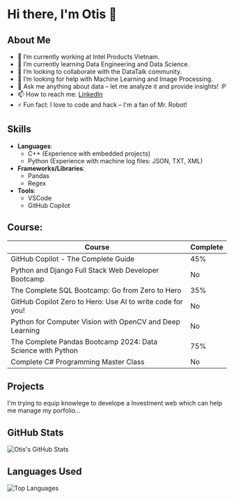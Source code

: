 # Hi there, I'm Otis 👋

## About Me
- 🔭 I’m currently working at Intel Products Vietnam.
- 🌱 I’m currently learning Data Engineering and Data Science.
- 👯 I’m looking to collaborate with the DataTalk community.
- 🤔 I’m looking for help with Machine Learning and Image Processing.
- 💬 Ask me anything about data – let me analyze it and provide insights! :P
- 📫 How to reach me: [LinkedIn](https://www.linkedin.com/in/ng%E1%BB%8Dc-ph%C3%BA-ho%C3%A0ng-tr%E1%BA%A7n-07/)
- ⚡ Fun fact: I love to code and hack – I'm a fan of Mr. Robot!

## Skills
- **Languages**: 
  - C++ (Experience with embedded projects)
  - Python (Experience with machine log files: JSON, TXT, XML)
- **Frameworks/Libraries**: 
  - Pandas
  - Regex
- **Tools**: 
  - VSCode
  - GitHub Copilot
## Course: 
| Course                                                          | Complete  |
|-----------------------------------------------------------------|-----------|
| GitHub Copilot - The Complete Guide                             | 45%       |
| Python and Django Full Stack Web Developer Bootcamp             | No        |
| The Complete SQL Bootcamp: Go from Zero to Hero                 | 35%       |
| GitHub Copilot Zero to Hero: Use AI to write code for you!      | No        |
| Python for Computer Vision with OpenCV and Deep Learning        | No        |
| The Complete Pandas Bootcamp 2024: Data Science with Python     | 75%       |
| Complete C# Programming Master Class                            | No        |



## Projects
I'm trying to equip knowlege to develope a Investment web which can help me manage my porfolio...


## GitHub Stats
![Otis's GitHub Stats](https://github-readme-stats.vercel.app/api?username=yourusername&show_icons=true)

## Languages Used
![Top Languages](https://github-readme-stats.vercel.app/api/top-langs/?username=yourusername)
